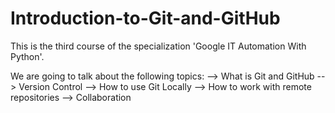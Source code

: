 # Introduction-to-Git-and-GitHub
This is the third course of the specialization 'Google IT Automation With Python'.

We are going to talk about the following topics:
--> What is Git and GitHub
--> Version Control
--> How to use Git Locally
--> How to work with remote repositories
--> Collaboration
